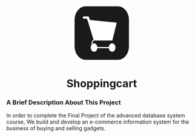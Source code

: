 <p align="center"><a href="http://47.254.197.133/"><img src="assets/icon/android-chrome-512x512.png" width="150" height="150" alt="Gadgetpedia Icon"></a></p>
<h1 align="center">Shoppingcart</h1>
<h3 align="left">A Brief Description About This Project</h3>
<p>In order to complete the Final Project of the advanced database system course, We build and develop an e-commerce information system for the business of buying and selling gadgets.</p>
